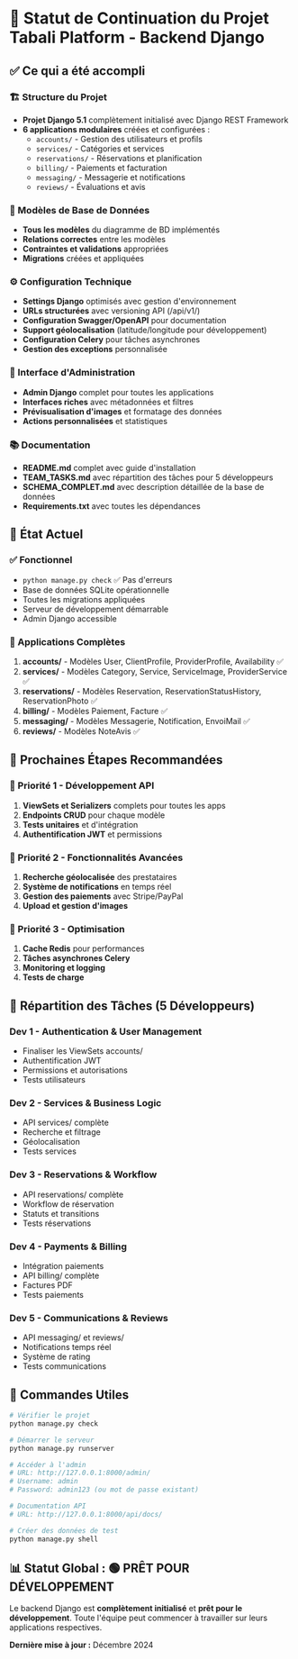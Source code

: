 # 🚀 Statut de Continuation du Projet Tabali Platform - Backend Django

## ✅ Ce qui a été accompli

### 🏗️ Structure du Projet
- **Projet Django 5.1** complètement initialisé avec Django REST Framework
- **6 applications modulaires** créées et configurées :
  - `accounts/` - Gestion des utilisateurs et profils
  - `services/` - Catégories et services
  - `reservations/` - Réservations et planification
  - `billing/` - Paiements et facturation
  - `messaging/` - Messagerie et notifications
  - `reviews/` - Évaluations et avis

### 🎯 Modèles de Base de Données
- **Tous les modèles** du diagramme de BD implémentés
- **Relations correctes** entre les modèles
- **Contraintes et validations** appropriées
- **Migrations** créées et appliquées

### ⚙️ Configuration Technique
- **Settings Django** optimisés avec gestion d'environnement
- **URLs structurées** avec versioning API (/api/v1/)
- **Configuration Swagger/OpenAPI** pour documentation
- **Support géolocalisation** (latitude/longitude pour développement)
- **Configuration Celery** pour tâches asynchrones
- **Gestion des exceptions** personnalisée

### 🔧 Interface d'Administration
- **Admin Django** complet pour toutes les applications
- **Interfaces riches** avec métadonnées et filtres
- **Prévisualisation d'images** et formatage des données
- **Actions personnalisées** et statistiques

### 📚 Documentation
- **README.md** complet avec guide d'installation
- **TEAM_TASKS.md** avec répartition des tâches pour 5 développeurs
- **SCHEMA_COMPLET.md** avec description détaillée de la base de données
- **Requirements.txt** avec toutes les dépendances

## 🔄 État Actuel

### ✅ Fonctionnel
- `python manage.py check` ✅ Pas d'erreurs
- Base de données SQLite opérationnelle
- Toutes les migrations appliquées
- Serveur de développement démarrable
- Admin Django accessible

### 🎯 Applications Complètes
1. **accounts/** - Modèles User, ClientProfile, ProviderProfile, Availability ✅
2. **services/** - Modèles Category, Service, ServiceImage, ProviderService ✅
3. **reservations/** - Modèles Reservation, ReservationStatusHistory, ReservationPhoto ✅
4. **billing/** - Modèles Paiement, Facture ✅
5. **messaging/** - Modèles Messagerie, Notification, EnvoiMail ✅
6. **reviews/** - Modèles NoteAvis ✅

## 🚀 Prochaines Étapes Recommandées

### 🎯 Priorité 1 - Développement API
1. **ViewSets et Serializers** complets pour toutes les apps
2. **Endpoints CRUD** pour chaque modèle
3. **Tests unitaires** et d'intégration
4. **Authentification JWT** et permissions

### 🎯 Priorité 2 - Fonctionnalités Avancées
1. **Recherche géolocalisée** des prestataires
2. **Système de notifications** en temps réel
3. **Gestion des paiements** avec Stripe/PayPal
4. **Upload et gestion d'images**

### 🎯 Priorité 3 - Optimisation
1. **Cache Redis** pour performances
2. **Tâches asynchrones Celery**
3. **Monitoring et logging**
4. **Tests de charge**

## 👥 Répartition des Tâches (5 Développeurs)

### Dev 1 - Authentication & User Management
- Finaliser les ViewSets accounts/
- Authentification JWT
- Permissions et autorisations
- Tests utilisateurs

### Dev 2 - Services & Business Logic  
- API services/ complète
- Recherche et filtrage
- Géolocalisation
- Tests services

### Dev 3 - Reservations & Workflow
- API reservations/ complète
- Workflow de réservation
- Statuts et transitions
- Tests réservations

### Dev 4 - Payments & Billing
- Intégration paiements
- API billing/ complète
- Factures PDF
- Tests paiements

### Dev 5 - Communications & Reviews
- API messaging/ et reviews/
- Notifications temps réel
- Système de rating
- Tests communications

## 🎯 Commandes Utiles

```bash
# Vérifier le projet
python manage.py check

# Démarrer le serveur
python manage.py runserver

# Accéder à l'admin
# URL: http://127.0.0.1:8000/admin/
# Username: admin
# Password: admin123 (ou mot de passe existant)

# Documentation API
# URL: http://127.0.0.1:8000/api/docs/

# Créer des données de test
python manage.py shell
```

## 📊 Statut Global : 🟢 PRÊT POUR DÉVELOPPEMENT

Le backend Django est **complètement initialisé** et **prêt pour le développement**. 
Toute l'équipe peut commencer à travailler sur leurs applications respectives.

**Dernière mise à jour :** Décembre 2024 